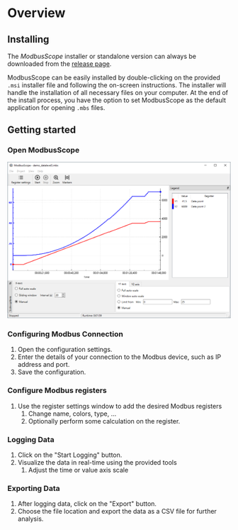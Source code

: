 # Overview

## Installing

The *ModbusScope* installer or standalone version can always be downloaded from the [release page](https://github.com/ModbusScope/ModbusScope/releases).

ModbusScope can be easily installed by double-clicking on the provided `.msi` installer file and following the on-screen instructions. The installer will handle the installation of all necessary files on your computer. At the end of the install process, you have the option to set ModbusScope as the default application for opening `.mbs` files.

## Getting started

### Open ModbusScope

![image](../_static/user_manual/modbusscope.png)

### Configuring Modbus Connection

1. Open the configuration settings.
2. Enter the details of your connection to the Modbus device, such as IP address and port.
3. Save the configuration.

### Configure Modbus registers

1. Use the register settings window to add the desired Modbus registers
   1. Change name, colors, type, ...
   2. Optionally perform some calculation on the register.

### Logging Data

1. Click on the "Start Logging" button.
2. Visualize the data in real-time using the provided tools
   1. Adjust the time or value axis scale

### Exporting Data

1. After logging data, click on the "Export" button.
2. Choose the file location and export the data as a CSV file for further analysis.